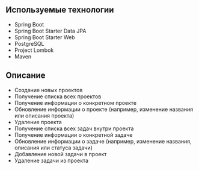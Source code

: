 ## Используемые технологии

- Spring Boot
- Spring Boot Starter Data JPA
- Spring Boot Starter Web
- PostgreSQL
- Project Lombok
- Maven

## Описание 
   - Создание новых проектов
   - Получение списка всех проектов
   - Получение информации о конкретном проекте
   - Обновление информации о проекте (например, изменение названия или описания проекта)
   - Удаление проекта
   - Получение списка всех задач внутри проекта
   - Получение информации о конкретной задаче
   - Обновление информации о задаче (например, изменение названия, описания или статуса задачи)
   - Добавление новой задачи в проект
   - Удаление задачи из проекта



   



